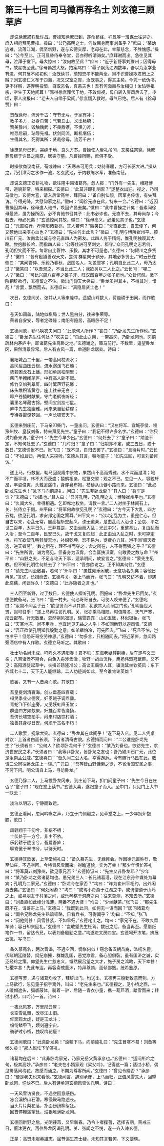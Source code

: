 # 第三十七回 司马徽再荐名士 刘玄德三顾草庐

&nbsp;&nbsp;&nbsp;&nbsp;却说徐庶趱程赴许昌。曹操知徐庶已到，遂命荀彧、程昱等一班谋士往迎之。庶入相府拜见曹操。操曰：“公乃高明之士，何故屈身而事刘备乎？”庶曰：“某幼逃难，流落江湖，偶至新野，遂与玄德交厚，老母在此，幸蒙慈念，不胜愧感。”操曰：“公今至此，正可晨昏侍奉令堂，吾亦得听清诲矣。”庶拜谢而出。急往见其母，泣拜于堂下。母大惊曰：“汝何故至此？”庶曰：“近于新野事刘豫州；因得母书，故星夜至此。”徐母勃然大怒，拍案骂曰：“辱子飘荡江湖数年，吾以为汝学业有进，何其反不如初也！汝既读书，须知忠孝不能两全。岂不识曹操欺君罔上之贼？刘玄德仁义布于四海，况又汉室之胄，汝既事之，得其主矣。今凭一纸伪书，更不详察，遂弃明投暗，自取恶名，真愚夫也！吾有何面目与汝相见！汝玷辱祖宗，空生于天地间耳！”骂得徐庶拜伏于地，不敢仰视，母自转入屏风后去了。少顷，家人出报曰：“老夫人自缢于梁间。”徐庶慌入救时，母气已绝。后人有《徐母赞》曰：

&nbsp;&nbsp;&nbsp;&nbsp;贤哉徐母，流芳千古：守节无亏，于家有补；<br>
&nbsp;&nbsp;&nbsp;&nbsp;教子多方，处身自苦；气若丘山，义出肺腑；<br>
&nbsp;&nbsp;&nbsp;&nbsp;赞美豫州，毁触魏武；不畏鼎镬，不惧刀斧；<br>
&nbsp;&nbsp;&nbsp;&nbsp;唯恐后嗣，玷辱先祖。伏剑同流，断机堪伍；<br>
&nbsp;&nbsp;&nbsp;&nbsp;生得其名，死得其所：贤哉徐母，流芳千古！<br>

&nbsp;&nbsp;&nbsp;&nbsp;徐庶见母已死，哭绝于地，良久方苏。曹操使人赍礼吊问，又亲往祭奠。徐庶葬母柩于许昌之南原，居丧守墓。凡曹操所赐，庶俱不受。

&nbsp;&nbsp;&nbsp;&nbsp;时操欲商议南征。荀彧谏曰：“天寒未可用兵；姑待春暖，方可长驱大进。”操从之，乃引漳河之水作一池，名玄武池，于内教练水军，准备南征。

&nbsp;&nbsp;&nbsp;&nbsp;却说玄德正安排礼物，欲往隆中谒诸葛亮，忽人报：“门外有一先生，峨冠博带，道貌非常，特来相探。”玄德曰：“此莫非即孔明否？”遂整衣出迎。视之，乃司马徽也。玄德大喜，请入后堂高坐，拜问曰：“备自别仙颜，因军务倥偬，有失拜访。今得光降，大慰仰慕之私。”徽曰：“闻徐元直在此，特来一会。”玄德曰：“近因曹操囚其母，徐母遣人驰书，唤回许昌去矣。”徽曰：“此中曹操之计矣！吾素闻徐母最贤，虽为操所囚，必不肯驰书召其子：此书必诈也。元直不去，其母尚存；今若去，母必死矣！”玄德惊问其故，徽曰：“徐母高义，必羞见其子也。”玄德曰：“元直临行，荐南阳诸葛亮，其人若何？”徽笑曰：“元直欲去，自去便了，何又惹他出来呕心血也？”玄德曰：“先生何出此言？”徽曰：“孔明与博陵崔州平、颍川石广元、汝南孟公威与徐元直四人为密友。此四人务于精纯，惟孔明独观其大略。尝抱膝长吟，而指四人曰：‘公等仕进可至刺史、郡守。’众问孔明之志若何，孔明但笑而不答。每常自比管仲、乐毅，其才不可量也。”玄德曰：“何颍川之多贤乎！”徽曰：“昔有殷馗善观天文，尝谓‘群星聚于颍分，其地必多贤士。’”时云长在侧曰：“某闻管仲、乐毅乃春秋、战国名人，功盖寰宇；孔明自比此二人，毋乃太过？”徽笑曰：“以吾观之，不当比此二人；我欲另以二人比之。”云长问：“哪二人？”徽曰：“可比兴周八百年之姜子牙、旺汉四百年之张子房也。”众皆愕然。徽下阶相辞欲行，玄德留之不住。徽出门仰天大笑曰：“卧龙虽得其主，不得其时，惜哉！”言罢，飘然而去。玄德叹曰：“真隐居贤士也！”

&nbsp;&nbsp;&nbsp;&nbsp;次日，玄德同关、张并从人等来隆中。遥望山畔数人，荷锄耕于田间，而作歌曰：

&nbsp;&nbsp;&nbsp;&nbsp;苍天如圆盖，陆地似棋局；世人黑白分，往来争荣辱。<br>
&nbsp;&nbsp;&nbsp;&nbsp;荣者自安安，辱者定碌碌；南阳有隐居，高眠卧不足！<br>

&nbsp;&nbsp;&nbsp;&nbsp;玄德闻歌，勒马唤农夫问曰：“此歌何人所作？”答曰：“乃卧龙先生所作也。”玄德曰：“卧龙先生住何处？”农夫曰：“自此山之南，一带高冈，乃卧龙冈也。冈前疏林内茅庐中，即诸葛先生高卧之地。”玄德谢之，策马前行。不数里，遥望卧龙冈，果然清景异常。后人有古风一篇，单道卧龙居处。诗曰：

&nbsp;&nbsp;&nbsp;&nbsp;襄阳城西二十里，一带高冈枕流水；<br>
&nbsp;&nbsp;&nbsp;&nbsp;高冈屈曲压云根，流水潺湲飞石髓；<br>
&nbsp;&nbsp;&nbsp;&nbsp;势若困龙石上蟠，形如单凤松阴里；<br>
&nbsp;&nbsp;&nbsp;&nbsp;柴门半掩闭茅庐，中有高人卧不起。<br>
&nbsp;&nbsp;&nbsp;&nbsp;修竹交加列翠屏，四时篱落野花馨；<br>
&nbsp;&nbsp;&nbsp;&nbsp;床头堆积皆黄卷，座上往来无白丁；<br>
&nbsp;&nbsp;&nbsp;&nbsp;叩户苍猿时献果，守门老鹤夜听经；<br>
&nbsp;&nbsp;&nbsp;&nbsp;囊里名琴藏古锦，壁间宝剑挂七星。<br>
&nbsp;&nbsp;&nbsp;&nbsp;庐中先生独幽雅，闲来亲自勤耕稼；<br>
&nbsp;&nbsp;&nbsp;&nbsp;专待春雷惊梦回，一声长啸安天下。<br>

&nbsp;&nbsp;&nbsp;&nbsp;玄德来到庄前，下马亲叩柴门，一童出问。玄德曰：“汉左将军、宜城亭侯、领豫州牧、皇叔刘备，特来拜见先生。”童子曰：“我记不得许多名字。”玄德曰：“你只说刘备来访。”童子曰：“先生今早少出。”玄德曰：“何处去了？”童子曰：“踪迹不定，不知何处去了。”玄德曰：“几时归？”童子曰：“归期亦不定，或三五日，或十数日。”玄德惆怅不已。张飞曰：“既不见，自归去罢了。”玄德曰：“且待片时。”云长曰：“不如且归，再使人来探听。”玄德从其言，嘱咐童子：“如先生回，可言刘备拜访。”

&nbsp;&nbsp;&nbsp;&nbsp;遂上马，行数里，勒马回观隆中景物，果然山不高而秀雅，水不深而澄清；地不广而平坦，林不大而茂盛；猿鹤相亲，松篁交翠：观之不已。忽见一人，容貌轩昂，丰姿俊爽，头戴逍遥巾，身穿皂布袍，杖藜从山僻小路而来。玄德曰：“此必卧龙先生也！”急下马向前施礼，问曰：“先生非卧龙否？”其人曰：“将军是谁？”玄德曰：“刘备也。”其人曰：“吾非孔明，乃孔明之友：博陵崔州平也。”玄德曰：“久闻大名，幸得相遇。乞即席地权坐，请教一言。”二人对坐于林间石上，关、张侍立于侧。州平曰：“将军何故欲见孔明？”玄德曰：“方今天下大乱，四方云扰，欲见孔明，求安邦定国之策耳。”州平笑曰：“公以定乱为主，虽是仁心，但自古以来，治乱无常。自高祖斩蛇起义，诛无道秦，是由乱而入治也；至哀、平之世二百年，太平日久，王莽篡逆，又由治而入乱；光武中兴，重整基业，复由乱而入治；至今二百年，民安已久，故干戈又复四起：此正由治入乱之时，未可猝定也。将军欲使孔明斡旋天地，补缀乾坤，恐不易为，徒费心力耳。岂不闻‘顺天者逸，逆天者劳’，‘数之所在，理不得而夺之；命之所在，人不得而强之’乎？”玄德曰：“先生所言，诚为高见。但备身为汉胄，合当匡扶汉室，何敢委之数与命？”州平曰：“山野之夫，不足与论天下事，适承明问，故妄言之。”玄德曰：“蒙先生见教。但不知孔明往何处去了？”州平曰：“吾亦欲访之，正不知其何往。”玄德曰：“请先生同至敝县，若何？”州平曰：“愚性颇乐闲散，无意功名久矣；容他日再见。”言讫，长揖而去。玄德与关、张上马而行。张飞曰：“孔明又访不着，却遇此腐儒，闲谈许久！”玄德曰：“此亦隐者之言也。”

&nbsp;&nbsp;&nbsp;&nbsp;三人回至新野，过了数日，玄德使人探听孔明。回报曰：“卧龙先生已回矣。”玄德便教备马。张飞曰：“量一村夫，何必哥哥自去，可使人唤来便了。”玄德叱曰：“汝岂不闻孟子云：‘欲见贤而不以其道，犹欲其入而闭之门也。’孔明当世大贤，岂可召乎！”遂上马再往访孔明。关、张亦乘马相随。时值隆冬，天气严寒，彤云密布。行无数里，忽然朔风凛凛，瑞雪霏霏：山如玉簇，林似银妆。张飞曰：“天寒地冻，尚不用兵，岂宜远见无益之人乎！不如回新野以避风雪。”玄德曰：“吾正欲使孔明知我殷勤之意。如弟辈怕冷，可先回去。”飞曰：“死且不怕，岂怕冷乎！但恐哥哥空劳神思。”玄德曰：“勿多言，只相随同去。”将近茅庐，忽闻路旁酒店中有人作歌。玄德立马听之。其歌曰：

&nbsp;&nbsp;&nbsp;&nbsp;壮士功名尚未成，呜呼久不遇阳春！君不见：东海老叟辞荆榛，后车遂与文王亲；八百诸侯不期会，白鱼入舟涉孟津；牧野一战血流杵，鹰扬伟烈冠武臣。又不见：高阳酒徒起草中，长揖芒砀隆准公；高谈王霸惊人耳，辍洗延坐钦英风；东下齐城七十二，天下无人能继踪。二人功迹尚如此，至今谁肯论英雄？

&nbsp;&nbsp;&nbsp;&nbsp;歌罢，又有一人击桌而歌。其歌曰：

&nbsp;&nbsp;&nbsp;&nbsp;吾皇提剑清寰海，创业垂基四百载；<br>
&nbsp;&nbsp;&nbsp;&nbsp;桓灵季业火德衰，奸臣贼子调鼎鼐。<br>
&nbsp;&nbsp;&nbsp;&nbsp;青蛇飞下御座旁，又见妖虹降玉堂；<br>
&nbsp;&nbsp;&nbsp;&nbsp;群盗四方如蚁聚，奸雄百辈皆鹰扬，<br>
&nbsp;&nbsp;&nbsp;&nbsp;吾侪长啸空拍手，闷来村店饮村酒；<br>
&nbsp;&nbsp;&nbsp;&nbsp;独善其身尽日安，何须千古名不朽！<br>

&nbsp;&nbsp;&nbsp;&nbsp;二人歌罢，抚掌大笑。玄德曰：“卧龙其在此间乎！”遂下马入店。见二人凭桌对饮：上首者白面长须，下首者清奇古貌。玄德揖而问曰：“二公谁是卧龙先生？”长须者曰：“公何人？欲寻卧龙何干？”玄德曰：“某乃刘备也。欲访先生，求济世安民之术。”长须者曰：“我等非卧龙，皆卧龙之友也：吾乃颍川石广元，此位是汝南孟公威。”玄德喜曰：“备久闻二公大名，幸得邂逅。今有随行马匹在此，敢请二公同往卧龙庄上一谈。”广元曰：“吾等皆山野慵懒之徒，不省治国安民之事，不劳下问。明公请自上马，寻访卧龙。”

&nbsp;&nbsp;&nbsp;&nbsp;玄德乃辞二人，上马投卧龙冈来。到庄前下马，扣门问童子曰：“先生今日在庄否？”童子曰：“现在堂上读书。”玄德大喜，遂跟童子而入。至中门，只见门上大书一联云：

&nbsp;&nbsp;&nbsp;&nbsp;淡泊以明志，宁静而致远。

&nbsp;&nbsp;&nbsp;&nbsp;玄德正看间，忽闻吟咏之声，乃立于门侧窥之，见草堂之上，一少年拥炉抱膝，歌曰：

&nbsp;&nbsp;&nbsp;&nbsp;凤翱翔于千仞兮，非梧不栖；<br>
&nbsp;&nbsp;&nbsp;&nbsp;士伏处于一方兮，非主不依。<br>
&nbsp;&nbsp;&nbsp;&nbsp;乐躬耕于陇亩兮，吾爱吾庐；<br>
&nbsp;&nbsp;&nbsp;&nbsp;聊寄傲于琴书兮，以待天时。<br>

&nbsp;&nbsp;&nbsp;&nbsp;玄德待其歌罢，上草堂施礼曰：“备久慕先生，无缘拜会。昨因徐元直称荐，敬至仙庄，不遇空回。今特冒风雪而来。得瞻道貌，实为万幸！”那少年慌忙答礼曰：“将军莫非刘豫州，欲见家兄否？”玄德惊讶曰：“先生又非卧龙耶？”少年曰：“某乃卧龙之弟诸葛均也。愚兄弟三人：长兄诸葛瑾，现在江东孙仲谋处为幕宾；孔明乃二家兄。”玄德曰：“卧龙今在家否？”均曰：“昨为崔州平相约，出外闲游去矣。”玄德曰：“何处闲游？”均曰：“或驾小舟游于江湖之中，或访僧道于山岭之上，或寻朋友于村落之间，或乐琴棋于洞府之内：往来莫测，不知去所。”玄德曰：“刘备直如此缘分浅薄，两番不遇大贤！”均曰：“少坐献茶。”张飞曰：“那先生既不在，请哥哥上马。”玄德曰：“我既到此间，如何无一语而回？”因问诸葛均曰：“闻令兄卧龙先生熟谙韬略，日看兵书，可得闻乎？”均曰：“不知。”张飞曰：“问他则甚！风雪甚紧，不如早归。”玄德叱止之。均曰：“家兄不在，不敢久留车骑；容日却来回礼。”玄德曰：“岂敢望先生枉驾。数日之后，备当再至。愿借纸笔作一书，留达令兄，以表刘备殷勤之意。”均遂进文房四宝。玄德呵开冻笔，拂展云笺，写书曰：

&nbsp;&nbsp;&nbsp;&nbsp;备久慕高名，两次晋谒，不遇空回，惆怅何似！窃念备汉朝苗裔，滥叨名爵，伏睹朝廷陵替，纲纪崩摧，群雄乱国，恶党欺君，备心胆俱裂。虽有匡济之诚，实乏经纶之策。仰望先生仁慈忠义，慨然展吕望之大才，施子房之鸿略，天下幸甚！社稷幸甚！先此布达，再容斋戒薰沐，特拜尊颜，面倾鄙悃。统希鉴原。

&nbsp;&nbsp;&nbsp;&nbsp;玄德写罢，递与诸葛均收了，拜辞出门。均送出，玄德再三殷勤致意而别。方上马欲行，忽见童子招手篱外，叫曰：“老先生来也。”玄德视之，见小桥之西，一人暖帽遮头，狐裘蔽体，骑着一驴，后随一青衣小童，携一葫芦酒，踏雪而来；转过小桥，口吟诗一首。诗曰：

&nbsp;&nbsp;&nbsp;&nbsp;一夜北风寒，万里彤云厚；<br>
&nbsp;&nbsp;&nbsp;&nbsp;长空雪乱飘，改尽江山旧。<br>
&nbsp;&nbsp;&nbsp;&nbsp;仰面观太虚，疑是玉龙斗；<br>
&nbsp;&nbsp;&nbsp;&nbsp;纷纷鳞甲飞，顷刻遍宇宙。<br>
&nbsp;&nbsp;&nbsp;&nbsp;骑驴过小桥，独叹梅花瘦！<br>

&nbsp;&nbsp;&nbsp;&nbsp;玄德闻歌曰：“此真卧龙矣！”滚鞍下马，向前施礼曰：“先生冒寒不易！刘备等候久矣！”那人慌忙下驴答礼。

&nbsp;&nbsp;&nbsp;&nbsp;诸葛均在后曰：“此非卧龙家兄，乃家兄岳父黄承彦也。”玄德曰：“适间所吟之句，极其高妙。”承彦曰：“老夫在小婿家观《梁父吟》，记得这一篇；适过小桥，偶见篱落间梅花，故感而诵之。不期为尊客所闻。”玄德曰：“曾见令婿否？”承彦曰：“便是老夫也来看他。”玄德闻言，辞别承彦，上马而归。正值风雪又大，回望卧龙冈，悒怏不已。后人有诗单道玄德风雪访孔明。诗曰：

&nbsp;&nbsp;&nbsp;&nbsp;一天风雪访贤良，不遇空回意感伤。<br>
&nbsp;&nbsp;&nbsp;&nbsp;冻合溪桥山石滑，寒侵鞍马路途长。<br>
&nbsp;&nbsp;&nbsp;&nbsp;当头片片梨花落，扑面纷纷柳絮狂。<br>
&nbsp;&nbsp;&nbsp;&nbsp;回首停鞭遥望处，烂银堆满卧龙冈。<br>

&nbsp;&nbsp;&nbsp;&nbsp;玄德回新野之后，光阴荏苒，又早新春。乃令卜者揲蓍，选择吉期，斋戒三日，薰沐更衣，再往卧龙冈谒孔明。关、张闻之不悦，遂一齐入谏玄德。

&nbsp;&nbsp;&nbsp;&nbsp;正是：高贤未服英雄志，屈节偏生杰士疑。未知其言若何，下文便晓。
